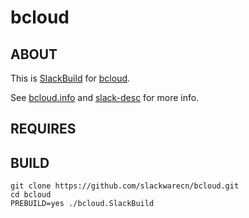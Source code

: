 # bcloud

## ABOUT

This is [SlackBuild](http://docs.slackware.com/slackware:slackbuild_scripts) for [bcloud](https://github.com/LiuLang/bcloud).

See [bcloud.info](bcloud.info) and [slack-desc](slack-desc) for more info.

## REQUIRES

## BUILD

```
git clone https://github.com/slackwarecn/bcloud.git
cd bcloud
PREBUILD=yes ./bcloud.SlackBuild
```

